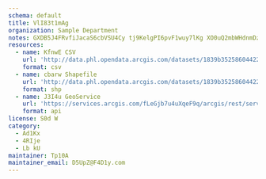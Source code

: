 ```yaml
---
schema: default
title: VlI83t1mAg 
organization: Sample Department 
notes: GXDB5J4FRvfiJacaS6cbVSU4Cy tj9KelgPI6pvF1wuy7lKg XO0uQ2mbWHdnmDz2MZ5G3WrMhniTorQh0Yd3wUpxAPefLExTLCs 
resources:
  - name: KfnwE CSV
    url: 'http://data.phl.opendata.arcgis.com/datasets/1839b35258604422b0b520cbb668df0d_0.csv'
    format: csv
  - name: cbarw Shapefile
    url: 'http://data.phl.opendata.arcgis.com/datasets/1839b35258604422b0b520cbb668df0d_0.zip'
    format: shp
  - name: J3I4u GeoService
    url: 'https://services.arcgis.com/fLeGjb7u4uXqeF9q/arcgis/rest/services/Air_Monitoring_Stations/FeatureServer/0/query'
    format: api
license: S0d W 
category:
  - Ad1Kx 
  - 4RIje 
  - Lb kU 
maintainer: Tp10A  
maintainer_email: D5UpZ@F4D1y.com
---
```

